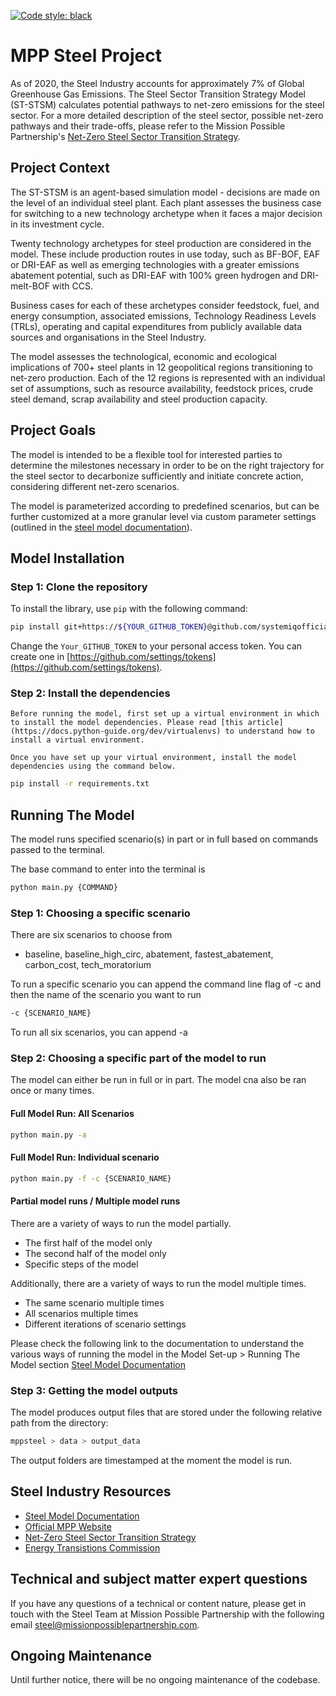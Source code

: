 [![Code style: black](https://img.shields.io/badge/code%20style-black-000000.svg)](https://github.com/psf/black)

# MPP Steel Project

As of 2020, the Steel Industry accounts for approximately 7% of Global Greenhouse Gas Emissions. The Steel Sector Transition Strategy Model (ST-STSM) calculates potential pathways to net-zero emissions for the steel sector. For a more detailed description of the steel sector, possible net-zero pathways and their trade-offs, please refer to the Mission Possible Partnership's [Net-Zero Steel Sector Transition Strategy](https://missionpossiblepartnership.org/wp-content/uploads/2021/10/MPP-Steel-Transition-Strategy-Oct-2021.pdf).

## Project Context

The ST-STSM is an agent-based simulation model - decisions are made on the level of an individual steel plant. Each plant assesses the business case for switching to a new technology archetype when it faces a major decision in its investment cycle.

Twenty technology archetypes for steel production are considered in the model. These include production routes in use today, such as BF-BOF, EAF or DRI-EAF as well as emerging technologies with a greater emissions abatement potential, such as DRI-EAF with 100% green hydrogen and DRI-melt-BOF with CCS.

Business cases for each of these archetypes consider feedstock, fuel, and energy consumption, associated emissions, Technology Readiness Levels (TRLs), operating and capital expenditures from publicly available data sources and organisations in the Steel Industry.

The model assesses the technological, economic and ecological implications of 700+ steel plants in 12 geopolitical regions transitioning to net-zero production. Each of the 12 regions is represented with an individual set of assumptions, such as resource availability, feedstock prices, crude steel demand, scrap availability and steel production capacity.

## Project Goals

The model is intended to be a flexible tool for interested parties to determine the milestones necessary in order to be on the right trajectory for the steel sector to decarbonize sufficiently and initiate concrete action, considering different net-zero scenarios.

The model is parameterized according to predefined scenarios, but can be further customized at a more granular level via custom parameter settings (outlined in the [steel model documentation](https://mpp.gitbook.io/mpp-steel-model/)).

## Model Installation

### Step 1: Clone the repository

To install the library, use `pip` with the following command:

```bash
pip install git+https://${YOUR_GITHUB_TOKEN}@github.com/systemiqofficial/mpp-steel-model.git
```

Change the `Your_GITHUB_TOKEN` to your personal access token. You can create one in [https://github.com/settings/tokens](https://github.com/settings/tokens).

### Step 2: Install the dependencies

    Before running the model, first set up a virtual environment in which to install the model dependencies. Please read [this article](https://docs.python-guide.org/dev/virtualenvs) to understand how to install a virtual environment.

    Once you have set up your virtual environment, install the model dependencies using the command below.

```bash
pip install -r requirements.txt
```

## Running The Model

The model runs specified scenario(s) in part or in full based on commands passed to the terminal.

The base command to enter into the terminal is

```bash
python main.py {COMMAND}
```

### Step 1: Choosing a specific scenario

There are six scenarios to choose from

- baseline, baseline_high_circ, abatement, fastest_abatement, carbon_cost, tech_moratorium

To run a specific scenario you can append the command line flag of -c and then the name of the scenario you want to run

```bash
-c {SCENARIO_NAME}
```

To run all six scenarios, you can append -a

### Step 2: Choosing a specific part of the model to run

The model can either be run in full or in part. The model cna also be ran once or many times.

#### Full Model Run: All Scenarios

```bash
python main.py -a
```

#### Full Model Run: Individual scenario

```bash
python main.py -f -c {SCENARIO_NAME}
```

#### Partial model runs / Multiple model runs

There are a variety of ways to run the model partially.

- The first half of the model only
- The second half of the model only
- Specific steps of the model

Additionally, there are a variety of ways to run the model multiple times.

- The same scenario multiple times
- All scenarios multiple times
- Different iterations of scenario settings

Please check the following link to the documentation to understand the various ways of running the model in the Model Set-up > Running The Model section [Steel Model Documentation](https://mpp.gitbook.io/mpp-steel-model/)

### Step 3: Getting the model outputs

The model produces output files that are stored under the following relative path from the directory:

```bash
mppsteel > data > output_data
```

The output folders are timestamped at the moment the model is run.

## Steel Industry Resources

- [Steel Model Documentation](https://mpp.gitbook.io/mpp-steel-model/)
- [Official MPP Website](https://missionpossiblepartnership.org/)
- [Net-Zero Steel Sector Transition Strategy](https://missionpossiblepartnership.org/wp-content/uploads/2021/10/MPP-Steel-Transition-Strategy-Oct-2021.pdf)
- [Energy Transistions Commission](https://www.energy-transitions.org/)

## Technical and subject matter expert questions

If you have any questions of a technical or content nature, please get in touch with the Steel Team at Mission Possible Partnership with the following email [steel@missionpossiblepartnership.com](steel@missionpossiblepartnership.com).

## Ongoing Maintenance

Until further notice, there will be no ongoing maintenance of the codebase.
